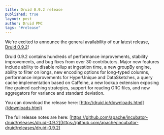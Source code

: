 ```yaml
---
title: Druid 0.9.2 release
published: true
layout: post
author: Druid PMC
tags: "#release"
---
```


We're excited to announce the general availability of our latest release, [Druid 0.9.2](/downloads.html)!

Druid 0.9.2 contains hundreds of performance improvements, stability improvements, and bug fixes
from over 30 contributors. Major new features include ability to disable rollup at ingestion time, a
new groupBy engine, ability to filter on longs, new encoding options for long-typed columns,
performance improvements for HyperUnique and DataSketches, a query cache implementation based on
Caffeine, a new lookup extension exposing fine grained caching strategies, support for reading ORC
files, and new aggregators for variance and standard deviation.

You can download the release here: [http://druid.io/downloads.html](/downloads.html)

The full release notes are here:
[https://github.com/apache/incubator-druid/releases/druid-0.9.2](https://github.com/apache/incubator-druid/releases/druid-0.9.2)
